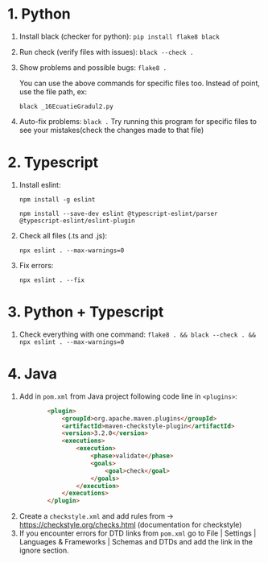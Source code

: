 # 1. Python
1. Install black (checker for python):
   `pip install flake8 black`
2. Run check (verify files with issues):
   `black --check .`
3. Show problems and possible bugs:
    `flake8 .`

    You can use the above commands for specific files too. Instead of point, use the file path, ex:
  
    `black _16EcuatieGradul2.py`
4. Auto-fix problems:
    `black .`
    Try running this program for specific files to see your mistakes(check the changes made to that file)
    


# 2. Typescript
1. Install eslint:

    `npm install -g eslint`

    `npm install --save-dev eslint @typescript-eslint/parser @typescript-eslint/eslint-plugin`
2. Check all files (.ts and .js):

    `npx eslint . --max-warnings=0`

3. Fix errors:

    `npx eslint . --fix`

# 3. Python + Typescript
1. Check everything with one command:
    `flake8 . && black --check . && npx eslint . --max-warnings=0`


# 4. Java
1. Add in `pom.xml` from Java project following code line in `<plugins>`:
 ```html
            <plugin>
                <groupId>org.apache.maven.plugins</groupId>
                <artifactId>maven-checkstyle-plugin</artifactId>
                <version>3.2.0</version>
                <executions>
                    <execution>
                        <phase>validate</phase>
                        <goals>
                            <goal>check</goal>
                        </goals>
                    </execution>
                </executions>
            </plugin>
```
2. Create a `checkstyle.xml` and add rules from -> https://checkstyle.org/checks.html (documentation for checkstyle)
3. If you encounter errors for DTD links from `pom.xml` go to File | Settings | Languages & Frameworks | Schemas and DTDs and add the link in the ignore section.
